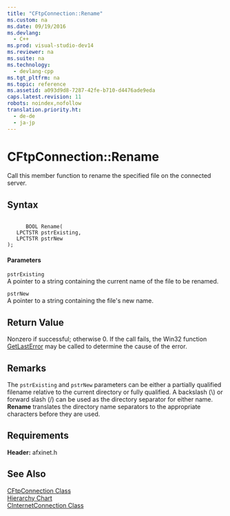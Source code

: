 ```yaml
---
title: "CFtpConnection::Rename"
ms.custom: na
ms.date: 09/19/2016
ms.devlang: 
  - C++
ms.prod: visual-studio-dev14
ms.reviewer: na
ms.suite: na
ms.technology: 
  - devlang-cpp
ms.tgt_pltfrm: na
ms.topic: reference
ms.assetid: a093d9d8-7287-42fe-b710-d4476ade9eda
caps.latest.revision: 11
robots: noindex,nofollow
translation.priority.ht: 
  - de-de
  - ja-jp
---
```

# CFtpConnection::Rename
Call this member function to rename the specified file on the connected server.  
  
## Syntax  
  
```  
  
      BOOL Rename(  
   LPCTSTR pstrExisting,  
   LPCTSTR pstrNew   
);  
```  
  
#### Parameters  
 `pstrExisting`  
 A pointer to a string containing the current name of the file to be renamed.  
  
 `pstrNew`  
 A pointer to a string containing the file's new name.  
  
## Return Value  
 Nonzero if successful; otherwise 0. If the call fails, the Win32 function [GetLastError](http://msdn.microsoft.com/library/windows/desktop/ms679360) may be called to determine the cause of the error.  
  
## Remarks  
 The `pstrExisting` and `pstrNew` parameters can be either a partially qualified filename relative to the current directory or fully qualified. A backslash (\\) or forward slash (/) can be used as the directory separator for either name. **Rename** translates the directory name separators to the appropriate characters before they are used.  
  
## Requirements  
 **Header:** afxinet.h  
  
## See Also  
 [CFtpConnection Class](../vs140/CFtpConnection-Class.md)   
 [Hierarchy Chart](../vs140/Hierarchy-Chart.md)   
 [CInternetConnection Class](../vs140/CInternetConnection-Class.md)